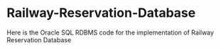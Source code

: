 # Railway-Reservation-Database
Here is the Oracle SQL RDBMS code for the implementation of Railway Reservation Database
